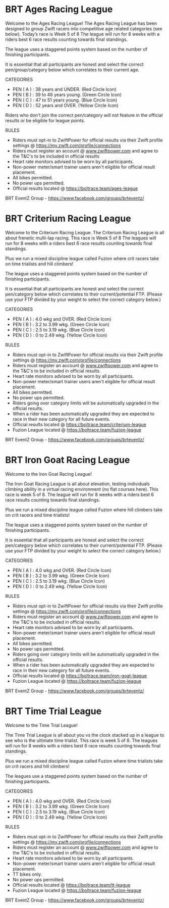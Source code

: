 BRT Ages Racing League
======================

Welcome to the Ages Racing League!
The Ages Racing League has been designed to group Zwift racers into competitive age related categories (see below).
Today’s race is Week 5 of 8
The league will run for 8 weeks with a riders best 6 race results counting towards final standings.

The league uses a staggered points system based on the number of finishing participants.

It is essential that all participants are honest and select the correct pen/group/category below which correlates to their current age.

CATEGORIES
- PEN ( A ) : 38 years and UNDER. (Red Circle Icon)
- PEN ( B ) : 39 to 46 years young. (Green Circle Icon)
- PEN ( C ) : 47 to 51 years young. (Blue Circle Icon)
- PEN ( D ) : 52 years and OVER. (Yellow Circle Icon)

Riders who don't join the correct pen/category will not feature in the official results or be eligible for league points.

RULES
- Riders must opt-in to ZwiftPower for official results via their Zwift profile settings @ https://my.zwift.com/profile/connections
- Riders must register an account @ www.zwiftpower.com and agree to the T&C's to be included in official results
- Heart rate monitors advised to be worn by all participants.
- Non-power meter/smart trainer users aren't eligible for official result placement.
- All bikes permitted.
- No power ups permitted.
- Official results located @ https://boltrace.team/ages-league

BRT EventZ Group - https://www.facebook.com/groups/brteventz/

BRT Criterium Racing League
===========================

Welcome to the Criterium Racing League. The Criterium Racing League is all about frenetic multi-lap racing.
This race is Week 5 of 8 
The leagues will run for 8 weeks with a riders best 6 race results counting towards final standings.

Plus we run a mixed discipline league called Fuzion where crit racers take on time trialists and hill climbers!

The league uses a staggered points system based on the number of finishing participants.

It is essential that all participants are honest and select the correct pen/category below which correlates to their current/potential FTP.
(Please use your FTP divided by your weight to select the correct category below.)

CATEGORIES
- PEN ( A ) : 4.0 wkg and OVER. (Red Circle Icon)
- PEN ( B ) : 3.2 to 3.99 wkg. (Green Circle Icon)
- PEN ( C ) : 2.5 to 3.19 wkg. (Blue Circle Icon)
- PEN ( D ) : 0 to 2.49 wkg. (Yellow Circle Icon)

RULES
- Riders must opt-in to ZwiftPower for official results via their Zwift profile settings @ https://my.zwift.com/profile/connections
- Riders must register an account @ www.zwiftpower.com and agree to the T&C's to be included in official results.
- Heart rate monitors advised to be worn by all participants.
- Non-power meter/smart trainer users aren't eligible for official result placement.
- All bikes permitted.
- No power ups permitted.
- Riders going over category limits will be automatically upgraded in the official results.
- When a rider has been automatically upgraded they are expected to race in their new category for all future events.
- Official results located @ https://boltrace.team/criterium-league
- Fuzion League located @ https://boltrace.team/fuzion-league

BRT EventZ Group - https://www.facebook.com/groups/brteventz/

BRT Iron Goat Racing League
===========================

Welcome to the Iron Goat Racing League!

The Iron Goat Racing League is all about elevation, testing individuals climbing ability in a virtual racing environment (no flat courses here).
This race is week 5 of 8.
The league will run for 8 weeks with a riders best 6 race results counting towards final standings.

Plus we run a mixed discipline league called Fuzion where hill climbers take on crit racers and time trialists!

The league uses a staggered points system based on the number of finishing participants.

It is essential that all participants are honest and select the correct pen/category below which correlates to their current/potential FTP.
(Please use your FTP divided by your weight to select the correct category below.)

CATEGORIES
- PEN ( A ) : 4.0 wkg and OVER. (Red Circle Icon)
- PEN ( B ) : 3.2 to 3.99 wkg. (Green Circle Icon)
- PEN ( C ) : 2.5 to 3.19 wkg. (Blue Circle Icon)
- PEN ( D ) : 0 to 2.49 wkg. (Yellow Circle Icon)

RULES
- Riders must opt-in to ZwiftPower for official results via their Zwift profile settings @ https://my.zwift.com/profile/connections
- Riders must register an account @ www.zwiftpower.com and agree to the T&C's to be included in official results.
- Heart rate monitors advised to be worn by all participants.
- Non-power meter/smart trainer users aren't eligible for official result placement.
- All bikes permitted.
- No power ups permitted.
- Riders going over category limits will be automatically upgraded in the official results.
- When a rider has been automatically upgraded they are expected to race in their new category for all future events.
- Official results located @ https://boltrace.team/iron-goat-league
- Fuzion League located @ https://boltrace.team/fuzion-league

BRT EventZ Group - https://www.facebook.com/groups/brteventz/

BRT Time Trial League
=====================

Welcome to the Time Trial League!

The Time Trial League is all about you vs the clock stacked up in a league to see who is the ultimate time trialist.
This race is week 5 of 8.
The leagues will run for 8 weeks with a riders best 6 race results counting towards final standings.

Plus we run a mixed discipline league called Fuzion where time trialists take on crit racers and hill climbers!

The leagues use a staggered points system based on the number of finishing participants.

CATEGORIES
- PEN ( A ) : 4.0 wkg and OVER. (Red Circle Icon)
- PEN ( B ) : 3.2 to 3.99 wkg. (Green Circle Icon)
- PEN ( C ) : 2.5 to 3.19 wkg. (Blue Circle Icon)
- PEN ( D ) : 0 to 2.49 wkg. (Yellow Circle Icon)

RULES
- Riders must opt-in to ZwiftPower for official results via their Zwift profile settings @ https://my.zwift.com/profile/connections
- Riders must register an account @ www.zwiftpower.com and agree to the T&C's to be included in official results.
- Heart rate monitors advised to be worn by all participants.
- Non-power meter/smart trainer users aren't eligible for official result placement.
- TT bikes only.
- No power ups permitted.
- Official results located @ https://boltrace.team/tt-league
- Fuzion League located @ https://boltrace.team/fuzion-league

BRT EventZ Group - https://www.facebook.com/groups/brteventz/
